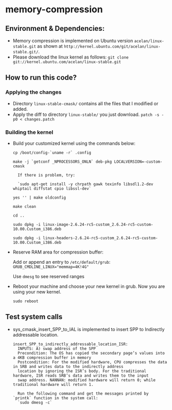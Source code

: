 # memory-compression

## Environment & Dependencies:
- Memory compression is implemented on Ubuntu version `acelan/linux-stable.git` as shown at `http://kernel.ubuntu.com/git/acelan/linux-stable.git/`. 
- Please download the linux kernel as follows:
`git clone git://kernel.ubuntu.com/acelan/linux-stable.git`
## How to run this code?
### Applying the changes
- Directory `linux-stable-cmask/` contains all the files that I modified or added.
- Apply the diff to directory `linux-stable/` you just download.
`patch -s -p0 < changes.patch`
### Building the kernel
- Build your customized kernel using the commands below:

    ```cp /boot/config-`uname -r` .config```
    
    ```make -j `getconf _NPROCESSORS_ONLN` deb-pkg LOCALVERSION=-custom-cmask```
    
        If there is problem, try: 
        
        `sudo apt-get install -y chrpath gawk texinfo libsdl1.2-dev whiptail diffstat cpio libssl-dev`
        
    `yes '' | make oldconfig`
    
    `make clean`

    `cd ..`

    `sudo dpkg -i linux-image-2.6.24-rc5-custom_2.6.24-rc5-custom-10.00.Custom_i386.deb`
    
    `sudo dpkg -i linux-headers-2.6.24-rc5-custom_2.6.24-rc5-custom-10.00.Custom_i386.deb`

- Reserve RAM area for compression buffer:

    Add or append an entry to `/etc/default/grub`: `GRUB_CMDLINE_LINUX="memmap=4K!4G"`

    Use `dmesg` to see reserved ranges
        
- Reboot your machine and choose your new kernel in grub. Now you are using your new kernel.
    
    `sudo reboot`
    
## Test system calls
- sys_cmask_insert_SPP_to_IAL is implemented to insert SPP to Indirectly addressable location. 

      insert_SPP_to_indirectly_addressable_location_ISR:
        INPUTS: A) swap address of the SPP
        Precondition: The OS has copied the secondary page’s values into a 4KB compression buffer in memory 
        Postcondition: For the modified hardware, CPU compresses the data in SRB and writes data to the indirectly address
        location by ignoring the ISR’s body. For the traditional hardware, ISR reads SRB’s data and writes them to the input
        swap address. NANNAN: modified hardware will return 0; while traditional hardware will return 1.
        
        Run the following command and get the messages printed by `printk` function in the system call:
        `sudo dmesg -c`
        
